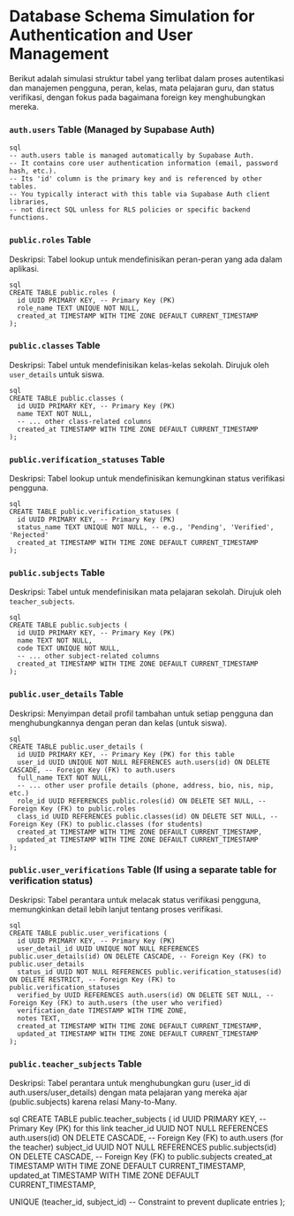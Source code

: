 # Database Schema Simulation for Authentication and User Management

Berikut adalah simulasi struktur tabel yang terlibat dalam proses autentikasi dan manajemen pengguna, peran, kelas, mata pelajaran guru, dan status verifikasi, dengan fokus pada bagaimana foreign key menghubungkan mereka.

### `auth.users` Table (Managed by Supabase Auth)
```
sql
-- auth.users table is managed automatically by Supabase Auth.
-- It contains core user authentication information (email, password hash, etc.).
-- Its 'id' column is the primary key and is referenced by other tables.
-- You typically interact with this table via Supabase Auth client libraries,
-- not direct SQL unless for RLS policies or specific backend functions.
```
### `public.roles` Table

Deskripsi: Tabel lookup untuk mendefinisikan peran-peran yang ada dalam aplikasi.
```
sql
CREATE TABLE public.roles (
  id UUID PRIMARY KEY, -- Primary Key (PK)
  role_name TEXT UNIQUE NOT NULL,
  created_at TIMESTAMP WITH TIME ZONE DEFAULT CURRENT_TIMESTAMP
);
```
### `public.classes` Table

Deskripsi: Tabel untuk mendefinisikan kelas-kelas sekolah. Dirujuk oleh `user_details` untuk siswa.
```
sql
CREATE TABLE public.classes (
  id UUID PRIMARY KEY, -- Primary Key (PK)
  name TEXT NOT NULL,
  -- ... other class-related columns
  created_at TIMESTAMP WITH TIME ZONE DEFAULT CURRENT_TIMESTAMP
);
```
### `public.verification_statuses` Table

Deskripsi: Tabel lookup untuk mendefinisikan kemungkinan status verifikasi pengguna.
```
sql
CREATE TABLE public.verification_statuses (
  id UUID PRIMARY KEY, -- Primary Key (PK)
  status_name TEXT UNIQUE NOT NULL, -- e.g., 'Pending', 'Verified', 'Rejected'
  created_at TIMESTAMP WITH TIME ZONE DEFAULT CURRENT_TIMESTAMP
);
```
### `public.subjects` Table

Deskripsi: Tabel untuk mendefinisikan mata pelajaran sekolah. Dirujuk oleh `teacher_subjects`.
```
sql
CREATE TABLE public.subjects (
  id UUID PRIMARY KEY, -- Primary Key (PK)
  name TEXT NOT NULL,
  code TEXT UNIQUE NOT NULL,
  -- ... other subject-related columns
  created_at TIMESTAMP WITH TIME ZONE DEFAULT CURRENT_TIMESTAMP
);
```
### `public.user_details` Table

Deskripsi: Menyimpan detail profil tambahan untuk setiap pengguna dan menghubungkannya dengan peran dan kelas (untuk siswa).
```
sql
CREATE TABLE public.user_details (
  id UUID PRIMARY KEY, -- Primary Key (PK) for this table
  user_id UUID UNIQUE NOT NULL REFERENCES auth.users(id) ON DELETE CASCADE, -- Foreign Key (FK) to auth.users
  full_name TEXT NOT NULL,
  -- ... other user profile details (phone, address, bio, nis, nip, etc.)
  role_id UUID REFERENCES public.roles(id) ON DELETE SET NULL, -- Foreign Key (FK) to public.roles
  class_id UUID REFERENCES public.classes(id) ON DELETE SET NULL, -- Foreign Key (FK) to public.classes (for students)
  created_at TIMESTAMP WITH TIME ZONE DEFAULT CURRENT_TIMESTAMP,
  updated_at TIMESTAMP WITH TIME ZONE DEFAULT CURRENT_TIMESTAMP
);
```
### `public.user_verifications` Table (If using a separate table for verification status)

Deskripsi: Tabel perantara untuk melacak status verifikasi pengguna, memungkinkan detail lebih lanjut tentang proses verifikasi.
```
sql
CREATE TABLE public.user_verifications (
  id UUID PRIMARY KEY, -- Primary Key (PK)
  user_detail_id UUID UNIQUE NOT NULL REFERENCES public.user_details(id) ON DELETE CASCADE, -- Foreign Key (FK) to public.user_details
  status_id UUID NOT NULL REFERENCES public.verification_statuses(id) ON DELETE RESTRICT, -- Foreign Key (FK) to public.verification_statuses
  verified_by UUID REFERENCES auth.users(id) ON DELETE SET NULL, -- Foreign Key (FK) to auth.users (the user who verified)
  verification_date TIMESTAMP WITH TIME ZONE,
  notes TEXT,
  created_at TIMESTAMP WITH TIME ZONE DEFAULT CURRENT_TIMESTAMP,
  updated_at TIMESTAMP WITH TIME ZONE DEFAULT CURRENT_TIMESTAMP
);
```
### `public.teacher_subjects` Table

Deskripsi: Tabel perantara untuk menghubungkan guru (user_id di auth.users/user_details) dengan mata pelajaran yang mereka ajar (public.subjects) karena relasi Many-to-Many.

sql
CREATE TABLE public.teacher_subjects (
  id UUID PRIMARY KEY, -- Primary Key (PK) for this link
  teacher_id UUID NOT NULL REFERENCES auth.users(id) ON DELETE CASCADE, -- Foreign Key (FK) to auth.users (for the teacher)
  subject_id UUID NOT NULL REFERENCES public.subjects(id) ON DELETE CASCADE, -- Foreign Key (FK) to public.subjects
  created_at TIMESTAMP WITH TIME ZONE DEFAULT CURRENT_TIMESTAMP,
  updated_at TIMESTAMP WITH TIME ZONE DEFAULT CURRENT_TIMESTAMP,

  UNIQUE (teacher_id, subject_id) -- Constraint to prevent duplicate entries
);